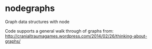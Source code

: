 nodegraphs
==========

Graph data structures with node

Code supports a general walk through of graphs from: http://cranialtraumagames.wordpress.com/2014/02/26/thinking-about-graphs/
